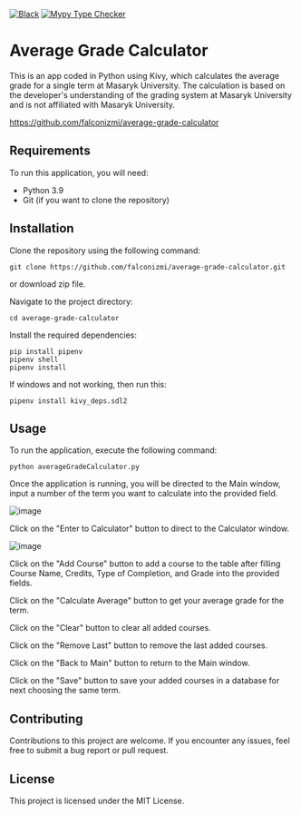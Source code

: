 [![Black](https://github.com/falconizmi/average-grade-calculator/actions/workflows/black.yml/badge.svg)](https://github.com/falconizmi/average-grade-calculator/actions/workflows/black.yml)
[![Mypy Type Checker](https://github.com/falconizmi/average-grade-calculator/actions/workflows/mypy.yml/badge.svg?branch=main)](https://github.com/falconizmi/average-grade-calculator/actions/workflows/mypy.yml)
# Average Grade Calculator

This is an app coded in Python using Kivy, which calculates the average grade for a single term at Masaryk University. The calculation is based on the developer's understanding of the grading system at Masaryk University and is not affiliated with Masaryk University.

https://github.com/falconizmi/average-grade-calculator

## Requirements

To run this application, you will need:

- Python 3.9
- Git (if you want to clone the repository)

## Installation

Clone the repository using the following command:

```commandline
git clone https://github.com/falconizmi/average-grade-calculator.git
```

or download zip file.

Navigate to the project directory:

```commandline
cd average-grade-calculator
```

Install the required dependencies:

```commandline
pip install pipenv
pipenv shell
pipenv install
```

If windows and not working, then run this:

```commandline
pipenv install kivy_deps.sdl2
```


## Usage

To run the application, execute the following command:

```commandline
python averageGradeCalculator.py
```

Once the application is running, you will be directed to the Main window, input a number of the term you want to calculate into the provided field.

![image](https://user-images.githubusercontent.com/110352032/235273801-301b6d89-0b0a-404c-8492-c39e6521cc9c.png)

Click on the "Enter to Calculator" button to direct to the Calculator window.

![image](https://user-images.githubusercontent.com/110352032/235272725-13498c81-d9fd-4d47-97c4-97b4aa053ce6.png)

Click on the "Add Course" button to add a course to the table after filling Course Name, Credits, Type of Completion, and Grade into the provided fields.

Click on the "Calculate Average" button to get your average grade for the term.

Click on the "Clear" button to clear all added courses.

Click on the "Remove Last" button to remove the last added courses.

Click on the "Back to Main" button to return to the Main window.

Click on the "Save" button to save your added courses in a database for next choosing the same term.

## Contributing

Contributions to this project are welcome. If you encounter any issues, feel free to submit a bug report or pull request.

## License

This project is licensed under the MIT License.
